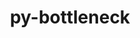 ---
title: "py-bottleneck"
layout: cache
categories: [package, v0.18.1]
meta: {"versions": ["1.3.2"], "compilers": ["gcc@=7.5.0"], "oss": ["ubuntu18.04"], "platforms": ["linux"], "targets": ["x86_64"], "stacks": ["data-vis-sdk", "e4s", "radiuss", "root"], "num_specs": 3, "num_specs_by_stack": {"e4s": 1, "root": 3, "data-vis-sdk": 1, "radiuss": 1}}
spec_details: [{"hash": "safqx2kmmpvdmode4jcq55l6t5lzalb4", "compiler": "gcc@=7.5.0", "versions": ["1.3.2"], "os": "ubuntu18.04", "platform": "linux", "target": "x86_64", "variants": [], "stacks": ["e4s", "root"], "size": "-", "tarball": "https://binaries.spack.io/releases/v0.18.1/build_cache/linux-ubuntu18.04-x86_64/gcc-7.5.0/py-bottleneck-1.3.2/linux-ubuntu18.04-x86_64-gcc-7.5.0-py-bottleneck-1.3.2-safqx2kmmpvdmode4jcq55l6t5lzalb4.spack"}, {"hash": "upchzp34fldzvprv64egbjje4q6xjf67", "compiler": "gcc@=7.5.0", "versions": ["1.3.2"], "os": "ubuntu18.04", "platform": "linux", "target": "x86_64", "variants": [], "stacks": ["root", "data-vis-sdk"], "size": "-", "tarball": "https://binaries.spack.io/releases/v0.18.1/build_cache/linux-ubuntu18.04-x86_64/gcc-7.5.0/py-bottleneck-1.3.2/linux-ubuntu18.04-x86_64-gcc-7.5.0-py-bottleneck-1.3.2-upchzp34fldzvprv64egbjje4q6xjf67.spack"}, {"hash": "cpndkga3paojhsetimiswyeiyuii5bpf", "compiler": "gcc@=7.5.0", "versions": ["1.3.2"], "os": "ubuntu18.04", "platform": "linux", "target": "x86_64", "variants": [], "stacks": ["radiuss", "root"], "size": "-", "tarball": "https://binaries.spack.io/releases/v0.18.1/build_cache/linux-ubuntu18.04-x86_64/gcc-7.5.0/py-bottleneck-1.3.2/linux-ubuntu18.04-x86_64-gcc-7.5.0-py-bottleneck-1.3.2-cpndkga3paojhsetimiswyeiyuii5bpf.spack"}]
---